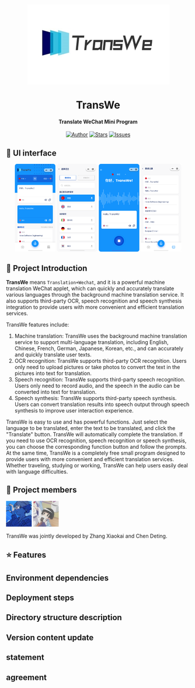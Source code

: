 <div align="center">
     <img src="./pics/icon.jpg" align="center">
</div>
<div align="center">
<h1 align = "center">TransWe</h1>
     <h4 align = "center">Translate WeChat Mini Program</h4>
</div>
<div align = "center">
    <a href = "https://dekrt.cn/"><img src="https://img.shields.io/badge/Author-dekrt-blue" alt="Author" /></a>
    <a href = "https://github.com/dekrt/TransWe"><img src="https://img.shields.io/github/stars/dekrt/TransWe?style=social" alt="Stars" /></a>
    <a href = "https://github.com/dekrt/TransWe/issues"><img src="https://img.shields.io/github/issues/dekrt/TransWe?color=blue&logoColor=blue" alt="Issues" /></a>
</div>

## 📱 UI interface

<div align="center">
<img src="./pics/UI_Translation_Text.png" width="22%" />
<img src="./pics/UI_Choose_Language.png" width="22%" />
<img src="./pics/UI_Translation_Voice.png" width="22%" />
<img src="./pics/UI_Translation_History.png" width="22%" />
</div>

## 📖 Project Introduction

**TransWe** means `Translation+Wechat`, and it is a powerful machine translation WeChat applet, which can quickly and accurately translate various languages through the background machine translation service. It also supports third-party OCR, speech recognition and speech synthesis integration to provide users with more convenient and efficient translation services.

TransWe features include:

1. Machine translation: TransWe uses the background machine translation service to support multi-language translation, including English, Chinese, French, German, Japanese, Korean, etc., and can accurately and quickly translate user texts.
2. OCR recognition: TransWe supports third-party OCR recognition. Users only need to upload pictures or take photos to convert the text in the pictures into text for translation.
3. Speech recognition: TransWe supports third-party speech recognition. Users only need to record audio, and the speech in the audio can be converted into text for translation.
4. Speech synthesis: TransWe supports third-party speech synthesis. Users can convert translation results into speech output through speech synthesis to improve user interaction experience.

TransWe is easy to use and has powerful functions. Just select the language to be translated, enter the text to be translated, and click the "Translate" button. TransWe will automatically complete the translation. If you need to use OCR recognition, speech recognition or speech synthesis, you can choose the corresponding function button and follow the prompts. At the same time, TransWe is a completely free small program designed to provide users with more convenient and efficient translation services. Whether traveling, studying or working, TransWe can help users easily deal with language difficulties.

## 🤝 Project members

<p>
     <a href="https://github.com/dekrt"><img src="./pics/dekrt.jpg" width="70px" alt="dekrt" border-radius: "50%"/></a>
     <a href="https://github.com/chendeting88"><img src="./pics/chendeting88.jpg" width="70px" alt="chendeting88" radius: "50%"/></a>
</p>


TransWe was jointly developed by Zhang Xiaokai and Chen Deting.

## ⭐️ Features

## Environment dependencies

## Deployment steps

## Directory structure description

## Version content update



## statement



## agreement
